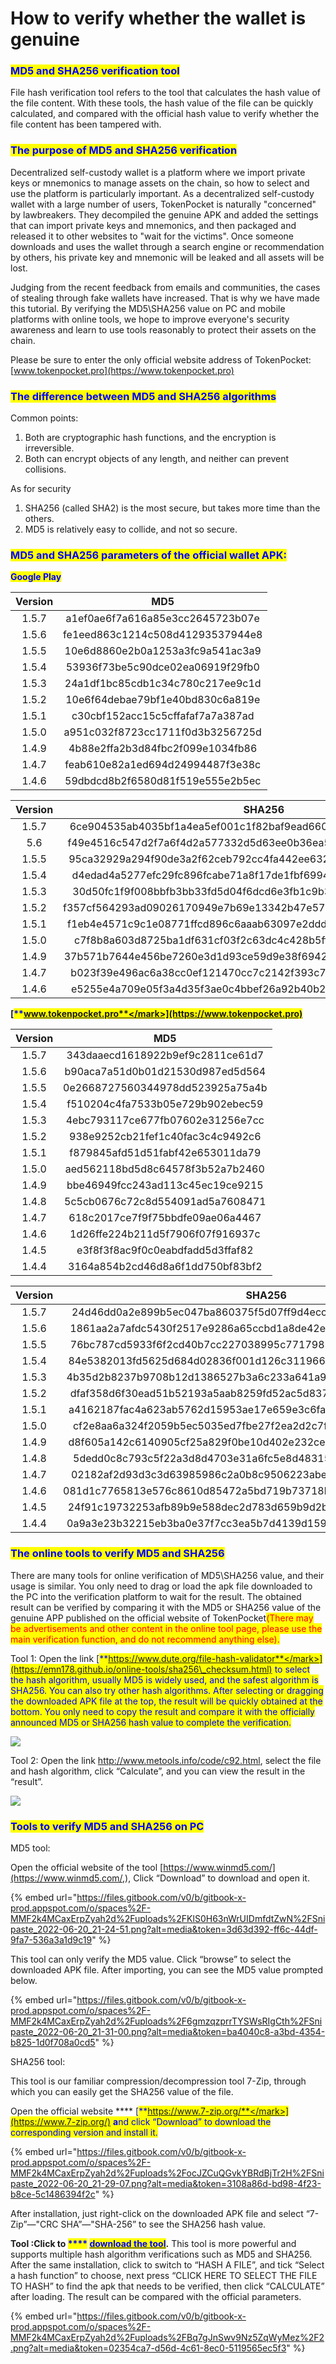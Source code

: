 # How to verify whether the wallet is genuine

### <mark style="color:blue;">**MD5 and SHA256 verification tool**</mark>

File hash verification tool refers to the tool that calculates the hash value of the file content. With these tools, the hash value of the file can be quickly calculated, and compared with the official hash value to verify whether the file content has been tampered with.

### <mark style="color:blue;">The purpose of MD5 and SHA256 verification</mark>

Decentralized self-custody wallet is a platform where we import private keys or mnemonics to manage assets on the chain, so how to select and use the platform is particularly important. As a decentralized self-custody wallet with a large number of users, TokenPocket is naturally "concerned" by lawbreakers. They decompiled the genuine APK and added the settings that can import private keys and mnemonics, and then packaged and released it to other websites to "wait for the victims". Once someone downloads and uses the wallet through a search engine or recommendation by others, his private key and mnemonic will be leaked and all assets will be lost.

Judging from the recent feedback from emails and communities, the cases of stealing through fake wallets have increased. That is why we have made this tutorial. By verifying the MD5\SHA256 value on PC and mobile platforms with online tools, we hope to improve everyone's security awareness and learn to use tools reasonably to protect their assets on the chain.

Please be sure to enter the only official website address of TokenPocket: [www.tokenpocket.pro](https://www.tokenpocket.pro)

### <mark style="color:blue;">The difference between MD5 and SHA256 algorithms</mark>

Common points:

1. Both are cryptographic hash functions, and the encryption is irreversible.
2. Both can encrypt objects of any length, and neither can prevent collisions.

As for security

1. SHA256 (called SHA2) is the most secure, but takes more time than the others.
2. MD5 is relatively easy to collide, and not so secure.

### <mark style="color:blue;">MD5 and SHA256 parameters of the official wallet APK:</mark>

<mark style="color:blue;">**Google Play**</mark>

| Version |                MD5               |
| :-----: | :------------------------------: |
|  1.5.7  | a1ef0ae6f7a616a85e3cc2645723b07e |
|  1.5.6  | fe1eed863c1214c508d41293537944e8 |
|  1.5.5  | 10e6d8860e2b0a1253a3fc9a541ac3a9 |
|  1.5.4  | 53936f73be5c90dce02ea06919f29fb0 |
|  1.5.3  | 24a1df1bc85cdb1c34c780c217ee9c1d |
|  1.5.2  | 10e6f64debae79bf1e40bd830c6a819e |
|  1.5.1  | c30cbf152acc15c5cffafaf7a7a387ad |
|  1.5.0  | a951c032f8723cc1711f0d3b3256725d |
|  1.4.9  | 4b88e2ffa2b3d84fbc2f099e1034fb86 |
|  1.4.7  | feab610e82a1ed694d24994487f3e38c |
|  1.4.6  | 59dbdcd8b2f6580d81f519e555e2b5ec |

| Version |                              SHA256                              |
| :-----: | :--------------------------------------------------------------: |
|  1.5.7  | 6ce904535ab4035bf1a4ea5ef001c1f82baf9ead660a880b2b4a2244b48f95d8 |
|   5.6   | f49e4516c547d2f7a6f4d2a577332d5d63ee0b36ea5a73b7d813452d22b2ce5f |
|  1.5.5  | 95ca32929a294f90de3a2f62ceb792cc4fa442ee632e5df810a6d2bd8b44325d |
|  1.5.4  | d4edad4a5277efc29fc896fcabe71a8f17de1fbf69944e340b52a0709dab9695 |
|  1.5.3  | 30d50fc1f9f008bbfb3bb33fd5d04f6dcd6e3fb1c9b37ab5ec1815d6c9391bed |
|  1.5.2  | f357cf564293ad09026170949e7b69e13342b47e57880200b6575c0e596c4e99 |
|  1.5.1  | f1eb4e4571c9c1e08771ffcd896c6aaab63097e2ddda0d00232754d114dc9313 |
|  1.5.0  | c7f8b8a603d8725ba1df631cf03f2c63dc4c428b5ffe1f3ae3eec400bf3d121b |
|  1.4.9  | 37b571b7644e456be7260e3d1d93ce59d9e38f694215c85e29e4a1476b6bf634 |
|  1.4.7  | b023f39e496ac6a38cc0ef121470cc7c2142f393c75aea504bc8ab979285dffd |
|  1.4.6  | e5255e4a709e05f3a4d35f3ae0c4bbef26a92b40b2e719b55f4b46fe54d3c8f7 |

<mark style="color:blue;">****</mark>[<mark style="color:blue;">**www.tokenpocket.pro**</mark>](https://www.tokenpocket.pro)<mark style="color:blue;">****</mark>

| Version |                MD5               |
| :-----: | :------------------------------: |
|  1.5.7  | 343daaecd1618922b9ef9c2811ce61d7 |
|  1.5.6  | b90aca7a51d0b01d21530d987ed5d564 |
|  1.5.5  | 0e2668727560344978dd523925a75a4b |
|  1.5.4  | f510204c4fa7533b05e729b902ebec59 |
|  1.5.3  | 4ebc793117ce677fb07602e31256e7cc |
|  1.5.2  | 938e9252cb21fef1c40fac3c4c9492c6 |
|  1.5.1  | f879845afd51d51fabf42e653011da79 |
|  1.5.0  | aed562118bd5d8c64578f3b52a7b2460 |
|  1.4.9  | bbe46949fcc243ad113c45ec19ce9215 |
|  1.4.8  | 5c5cb0676c72c8d554091ad5a7608471 |
|  1.4.7  | 618c2017ce7f9f75bbdfe09ae06a4467 |
|  1.4.6  | 1d26ffe224b211d5f7906f07f916937c |
|  1.4.5  | e3f8f3f8ac9f0c0eabdfadd5d3ffaf82 |
|  1.4.4  | 3164a854b2cd46d8a6f1dd750bf83bf2 |

| Version |                              SHA256                              |
| :-----: | :--------------------------------------------------------------: |
|  1.5.7  | 24d46dd0a2e899b5ec047ba860375f5d07ff9d4ecc75e914d34f8a423d2af143 |
|  1.5.6  | 1861aa2a7afdc5430f2517e9286a65ccbd1a8de42e9d6596b687ae8aa4b43da3 |
|  1.5.5  | 76bc787cd5933f6f2cd40b7cc227038995c7717985ebaf9031fa61154b0f6360 |
|  1.5.4  | 84e5382013fd5625d684d02836f001d126c31196635e5b1630bc36710ef7afe7 |
|  1.5.3  | 4b35d2b8237b9708b12d1386527b3a6c233a641a989f7c63b9512cdc522af219 |
|  1.5.2  | dfaf358d6f30ead51b52193a5aab8259fd52ac5d8372b47a97951c799842b988 |
|  1.5.1  | a4162187fac4a623ab5762d15953ae17e659e3c6fa518615a70d8046d2f01355 |
|  1.5.0  | cf2e8aa6a324f2059b5ec5035ed7fbe27f2ea2d2c7f3792672a803900aa2e37c |
|  1.4.9  | d8f605a142c6140905cf25a829f0be10d402e232ce1717013553aaec443d6946 |
|  1.4.8  | 5dedd0c8c793c5f22a3d8d4703e31a6fc5e8d483159b31a1fe64265eefc1f7c3 |
|  1.4.7  | 02182af2d93d3c3d63985986c2a0b8c9506223abe15a59278caf67e84f2efece |
|  1.4.6  | 081d1c7765813e576c8610d85472a5bd719b73718bc288960a7d333e9e379439 |
|  1.4.5  | 24f91c19732253afb89b9e588dec2d783d659b9d2bc5bed1d1ba1bb27e06533c |
|  1.4.4  | 0a9a3e23b32215eb3ba0e37f7cc3ea5b7d4139d15930426664005291f57458c0 |

### <mark style="color:blue;">The online tools to verify MD5 and SHA256</mark>

There are many tools for online verification of MD5\SHA256 value, and their usage is similar. You only need to drag or load the apk file downloaded to the PC into the verification platform to wait for the result. The obtained result can be verified by comparing it with the MD5 or SHA256 value of the genuine APP published on the official website of TokenPocket<mark style="color:red;">(There may be advertisements and other content in the online tool page, please use the main verification function, and do not recommend anything else).</mark>

Tool 1: Open the link [<mark style="color:blue;">**https://www.dute.org/file-hash-validator**</mark>](https://emn178.github.io/online-tools/sha256\_checksum.html) to select the hash algorithm, usually MD5 is widely used, and the safest algorithm is SHA256. You can also try other hash algorithms. After selecting or dragging the downloaded APK file at the top, the result will be quickly obtained at the bottom. You only need to copy the result and compare it with the officially announced MD5 or SHA256 hash value to complete the verification.

![](../../.gitbook/assets/在线英文1.png)

Tool 2: Open the link http://www.metools.info/code/c92.html, select the file and hash algorithm, click “Calculate”, and you can view the result in the “result”.

![](../../.gitbook/assets/在线英文2.png)

### <mark style="color:blue;">**Tools to verify MD5 and SHA256 on PC**</mark>

MD5 tool:&#x20;

Open the official website of the tool [https://www.winmd5.com/](https://www.winmd5.com/,), Click “Download” to download and open it.&#x20;

{% embed url="https://files.gitbook.com/v0/b/gitbook-x-prod.appspot.com/o/spaces%2F-MMF2k4MCaxErpZyah2d%2Fuploads%2FKlS0H63nWrUIDmfdtZwN%2FSnipaste_2022-06-20_21-24-51.png?alt=media&token=3d63d392-ff6c-44df-9fa7-536a3a1d9c19" %}

This tool can only verify the MD5 value. Click “browse” to select the downloaded APK file. After importing, you can see the MD5 value prompted below.

{% embed url="https://files.gitbook.com/v0/b/gitbook-x-prod.appspot.com/o/spaces%2F-MMF2k4MCaxErpZyah2d%2Fuploads%2F6gmzqzprrTYSWsRIgCth%2FSnipaste_2022-06-20_21-31-00.png?alt=media&token=ba4040c8-a3bd-4354-b825-1d0f708a0cd5" %}

SHA256 tool:&#x20;

This tool is our familiar compression/decompression tool 7-Zip, through which you can easily get the SHA256 value of the file.

Open the official website **** [<mark style="color:blue;">**https://www.7-zip.org/**</mark>](https://www.7-zip.org/) **a**nd click “Download” to download the corresponding version and install it.

{% embed url="https://files.gitbook.com/v0/b/gitbook-x-prod.appspot.com/o/spaces%2F-MMF2k4MCaxErpZyah2d%2Fuploads%2FocJZCuQGvkYBRdBjTr2H%2FSnipaste_2022-06-20_21-29-07.png?alt=media&token=3108a86d-bd98-4f23-b8ce-5c1486394f2c" %}

After installation, just right-click on the downloaded APK file and select “7-Zip”—"CRC SHA”—"SHA-256” to see the SHA256 hash value.

**Tool :**Click to <mark style="color:blue;">****</mark> [<mark style="color:blue;">**download the tool**</mark>](https://cr5.198254.com/com.hobbyone.hashdroid.apk)**.** This tool is more powerful and supports multiple hash algorithm verifications such as MD5 and SHA256. After the same installation, click to switch to “HASH A FILE”, and tick “Select a hash function” to choose, next press “CLICK HERE TO SELECT THE FILE TO HASH” to find the apk that needs to be verified, then click “CALCULATE” after loading. The result can be compared with the official parameters.

{% embed url="https://files.gitbook.com/v0/b/gitbook-x-prod.appspot.com/o/spaces%2F-MMF2k4MCaxErpZyah2d%2Fuploads%2FBq7gJnSwv9Nz5ZqWyMez%2F2.png?alt=media&token=02354ca7-d56d-4c61-8ec0-5119565ec5f3" %}
